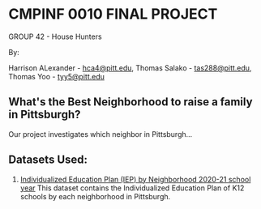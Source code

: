 # **CMPINF 0010 FINAL PROJECT**
GROUP 42 - House Hunters

By:

Harrison ALexander - hca4@pitt.edu, 
Thomas Salako - tas288@pitt.edu, 
Thomas Yoo - tyy5@pitt.edu
## **What's the Best Neighborhood to raise a family in Pittsburgh?**

Our project investigates which neighbor in Pittsburgh...
## **Datasets Used:**

1. [Individualized Education Plan (IEP) by Neighborhood 2020-21 school year](https://data.wprdc.org/dataset/pittsburgh-public-schools-individualized-education-plan-iep/resource/62403582-e6c3-40b6-9bb6-d5d38e3f058d) This dataset contains the Individualized Education Plan of K12 schools by each neighborhood in Pittsburgh.
